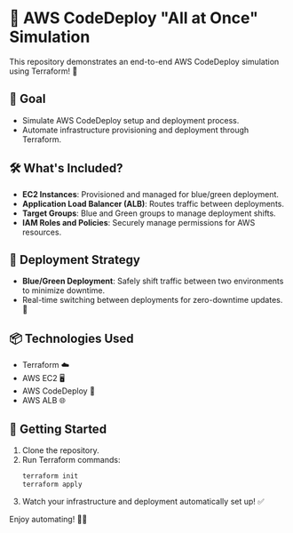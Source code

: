 

# 🚀 AWS CodeDeploy "All at Once" Simulation

This repository demonstrates an end-to-end AWS CodeDeploy simulation using Terraform! 🌟

## 🎯 Goal
- Simulate AWS CodeDeploy setup and deployment process.
- Automate infrastructure provisioning and deployment through Terraform.

## 🛠️ What's Included?
- **EC2 Instances**: Provisioned and managed for blue/green deployment.
- **Application Load Balancer (ALB)**: Routes traffic between deployments.
- **Target Groups**: Blue and Green groups to manage deployment shifts.
- **IAM Roles and Policies**: Securely manage permissions for AWS resources.

## 🚦 Deployment Strategy
- **Blue/Green Deployment**: Safely shift traffic between two environments to minimize downtime.
- Real-time switching between deployments for zero-downtime updates. 🔄

## 📦 Technologies Used
- Terraform ☁️
- AWS EC2 🖥️
- AWS CodeDeploy 📜
- AWS ALB 🌐

## 🎉 Getting Started
1. Clone the repository.
2. Run Terraform commands:
   ```bash
   terraform init
   terraform apply
   ```
3. Watch your infrastructure and deployment automatically set up! ✅

Enjoy automating! 🤖✨
